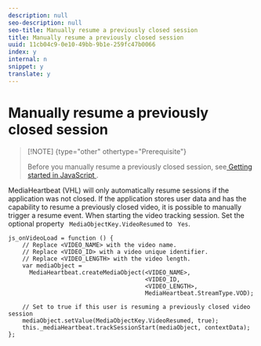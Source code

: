 ```yaml
---
description: null
seo-description: null
seo-title: Manually resume a previously closed session
title: Manually resume a previously closed session
uuid: 11cb04c9-0e10-49bb-9b1e-259fc47b0066
index: y
internal: n
snippet: y
translate: y
---
```


# Manually resume a previously closed session


>[!NOTE] {type="other" othertype="Prerequisite"}
>
>Before you manually resume a previously closed session, see[ Getting started in JavaScript ](../../../../c_vhl_stand-implement/c_vhl_titlepage-js/r_vhl_getting-started-js.md#reference_A6D7AF2CDB704C7F9B8230B5DF8116DD). 

MediaHeartbeat (VHL) will only automatically resume sessions if the application was not closed. If the application stores user data and has the capability to resume a previously closed video, it is possible to manually trigger a resume event. When starting the video tracking session. Set the optional property ` MediaObjectKey.VideoResumed` to ` Yes`. 


```
js_onVideoLoad = function () { 
    // Replace <VIDEO_NAME> with the video name. 
    // Replace <VIDEO_ID> with a video unique identifier. 
    // Replace <VIDEO_LENGTH> with the video length.  
    var mediaObject =  
      MediaHeartbeat.createMediaObject(<VIDEO_NAME>,  
                                       <VIDEO_ID,  
                                       <VIDEO_LENGTH>,  
                                       MediaHeartbeat.StreamType.VOD); 
      
    // Set to true if this user is resuming a previously closed video session 
    mediaObject.setValue(MediaObjectKey.VideoResumed, true); 
    this._mediaHeartbeat.trackSessionStart(mediaObject, contextData); 
};
```

